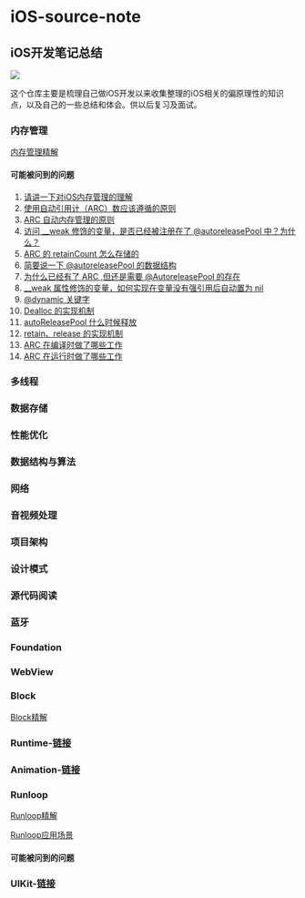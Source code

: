 # iOS-source-note
## iOS开发笔记总结
![](https://upload-images.jianshu.io/upload_images/1840444-c7dd5e3ab30ba9e1.jpg?imageMogr2/auto-orient/strip%7CimageView2/2/w/1240)

这个仓库主要是梳理自己做iOS开发以来收集整理的iOS相关的偏原理性的知识点，以及自己的一些总结和体会。供以后复习及面试。

### 内存管理
[内存管理精解](https://github.com/chilimyan/iOS-source-note/blob/master/内存管理/Objective-C内存管理精解.md)
#### 可能被问到的问题
1. [请讲一下对iOS内存管理的理解](https://github.com/chilimyan/iOS-source-note/blob/master/内存管理/iOS对象在内存中的存储方式.md)
2. [使用自动引用计（ARC）数应该遵循的原则](https://github.com/chilimyan/iOS-source-note/blob/master/内存管理/使用自动引用计（ARC）数应该遵循的原则%3F.md)
3. [ARC 自动内存管理的原则](https://github.com/chilimyan/iOS-source-note/blob/master/内存管理/ARC%20自动内存管理的原则.md)
4. [访问 __weak 修饰的变量，是否已经被注册在了 @autoreleasePool 中？为什么？](https://github.com/chilimyan/iOS-source-note/blob/master/内存管理/访问%20__weak%20修饰的变量，是否已经被注册在了%20%40autoreleasePool%20中？为什么？.md)
5. [ARC 的 retainCount 怎么存储的](https://github.com/chilimyan/iOS-source-note/blob/master/内存管理/ARC%20的%20retainCount%20怎么存储的？.md)
6. [简要说一下 @autoreleasePool 的数据结构](https://github.com/chilimyan/iOS-source-note/blob/master/内存管理/简要说一下%20%40autoreleasePool%20的数据结构.md)
7. [为什么已经有了 ARC ,但还是需要 @AutoreleasePool 的存在](https://github.com/chilimyan/iOS-source-note/blob/master/内存管理/为什么已经有了%20ARC%20%2C但还是需要%20%40AutoreleasePool%20的存在.md)
8. [__weak 属性修饰的变量，如何实现在变量没有强引用后自动置为 nil](https://github.com/chilimyan/iOS-source-note/blob/master/内存管理/__weak%20属性修饰的变量，如何实现在变量没有强引用后自动置为%20nil.md)
9. [@dynamic 关键字](https://github.com/chilimyan/iOS-source-note/blob/master/内存管理/%40dynamic%20关键字.md)
10. [Dealloc 的实现机制](https://github.com/chilimyan/iOS-source-note/blob/master/内存管理/Dealloc%20的实现机制.md)
11. [autoReleasePool 什么时候释放](https://github.com/chilimyan/iOS-source-note/blob/master/内存管理/autoReleasePool%20什么时候释放.md)
12. [retain、release 的实现机制](https://github.com/chilimyan/iOS-source-note/blob/master/内存管理/retain、release%20的实现机制.md)
13. [ARC 在编译时做了哪些工作](https://github.com/chilimyan/iOS-source-note/blob/master/内存管理/ARC%20在编译时做了哪些工作.md)
14. [ARC 在运行时做了哪些工作](https://github.com/chilimyan/iOS-source-note/blob/master/内存管理/ARC%20在运行时做了哪些工作.md)

### 多线程

### 数据存储

### 性能优化

### 数据结构与算法

### 网络

### 音视频处理

### 项目架构

### 设计模式

### 源代码阅读

### 蓝牙

### Foundation

### WebView

### Block

[Block精解](https://github.com/chilimyan/iOS-source-note/blob/master/Block/Objective-C中Block精解.md)

### Runtime-[链接]()

### Animation-[链接]()

### Runloop
[Runloop精解](https://github.com/chilimyan/iOS-source-note/blob/master/Runloop/Runloop精解.md)

[Runloop应用场景](https://github.com/chilimyan/iOS-source-note/blob/master/Runloop/Runloop应用场景.md)
#### 可能被问到的问题

### UIKit-[链接]()

